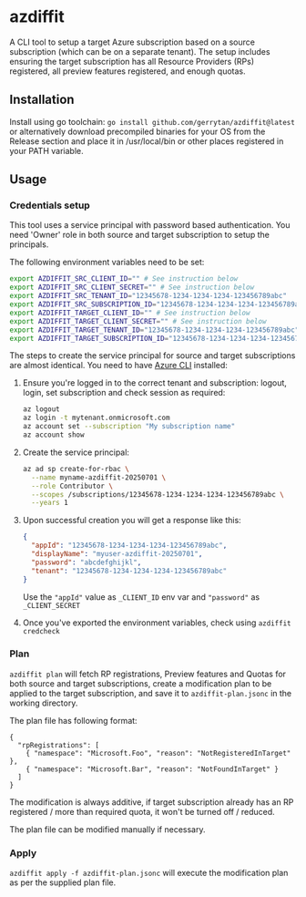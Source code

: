 # azdiffit

A CLI tool to setup a target Azure subscription based on a source subscription (which can be on a separate tenant). The
setup includes ensuring the target subscription has all Resource Providers (RPs) registered, all preview features
registered, and enough quotas.

## Installation

Install using go toolchain: `go install github.com/gerrytan/azdiffit@latest` or alternatively download precompiled
binaries for your OS from the Release section and place it in /usr/local/bin or other places registered in your PATH
variable.

## Usage

### Credentials setup

This tool uses a service principal with password based authentication. You need 'Owner' role in both source and target
subscription to setup the principals.

The following environment variables need to be set:

```bash
export AZDIFFIT_SRC_CLIENT_ID="" # See instruction below
export AZDIFFIT_SRC_CLIENT_SECRET="" # See instruction below
export AZDIFFIT_SRC_TENANT_ID="12345678-1234-1234-1234-123456789abc"
export AZDIFFIT_SRC_SUBSCRIPTION_ID="12345678-1234-1234-1234-123456789abc"
export AZDIFFIT_TARGET_CLIENT_ID="" # See instruction below
export AZDIFFIT_TARGET_CLIENT_SECRET="" # See instruction below
export AZDIFFIT_TARGET_TENANT_ID="12345678-1234-1234-1234-123456789abc"
export AZDIFFIT_TARGET_SUBSCRIPTION_ID="12345678-1234-1234-1234-123456789abc"
```

The steps to create the service principal for source and target subscriptions are almost identical. You need to have [Azure
CLI](https://learn.microsoft.com/cli/azure/install-azure-cli) installed:

1. Ensure you're logged in to the correct tenant and subscription: logout, login, set subscription and check session as
   required:

    ```bash
    az logout
    az login -t mytenant.onmicrosoft.com
    az account set --subscription "My subscription name"
    az account show
    ```

1. Create the service principal:

    ```bash
    az ad sp create-for-rbac \
      --name myname-azdiffit-20250701 \
      --role Contributor \
      --scopes /subscriptions/12345678-1234-1234-1234-123456789abc \
      --years 1
    ```

1. Upon successful creation you will get a response like this:

    ```json
    {
      "appId": "12345678-1234-1234-1234-123456789abc",
      "displayName": "myuser-azdiffit-20250701",
      "password": "abcdefghijkl",
      "tenant": "12345678-1234-1234-1234-123456789abc"
    }
    ```

    Use the `"appId"` value as `_CLIENT_ID` env var and `"password"` as `_CLIENT_SECRET`

1. Once you've exported the environment variables, check using `azdiffit credcheck`

### Plan

`azdiffit plan` will fetch RP registrations, Preview features and Quotas for both source and target subscriptions,
create a modification plan to be applied to the target subscription, and save it to `azdiffit-plan.jsonc` in the working
directory.

The plan file has following format:

```jsonc
{
  "rpRegistrations": [
    { "namespace": "Microsoft.Foo", "reason": "NotRegisteredInTarget" },
    { "namespace": "Microsoft.Bar", "reason": "NotFoundInTarget" }
  ]
}

```

The modification is always additive, if target subscription already has an RP registered / more than required quota, it
won't be turned off / reduced.

The plan file can be modified manually if necessary.

### Apply

`azdiffit apply -f azdiffit-plan.jsonc` will execute the modification plan as per the supplied plan file.

